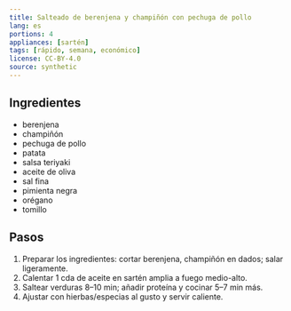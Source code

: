 ```yaml
---
title: Salteado de berenjena y champiñón con pechuga de pollo
lang: es
portions: 4
appliances: [sartén]
tags: [rápido, semana, económico]
license: CC-BY-4.0
source: synthetic
---
```

## Ingredientes
- berenjena
- champiñón
- pechuga de pollo
- patata
- salsa teriyaki
- aceite de oliva
- sal fina
- pimienta negra
- orégano
- tomillo

## Pasos
1. Preparar los ingredientes: cortar berenjena, champiñón en dados; salar ligeramente.
2. Calentar 1 cda de aceite en sartén amplia a fuego medio-alto.
3. Saltear verduras 8–10 min; añadir proteína y cocinar 5–7 min más.
4. Ajustar con hierbas/especias al gusto y servir caliente.

